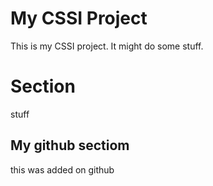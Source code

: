 # My CSSI Project

This is my CSSI project. It might do some stuff.

# Section

stuff

## My github sectiom

this was added on github

